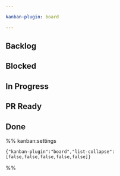 ```yaml
---

kanban-plugin: board

---
```


## Backlog



## Blocked



## In Progress



## PR Ready



## Done





%% kanban:settings
```
{"kanban-plugin":"board","list-collapse":[false,false,false,false,false]}
```
%%